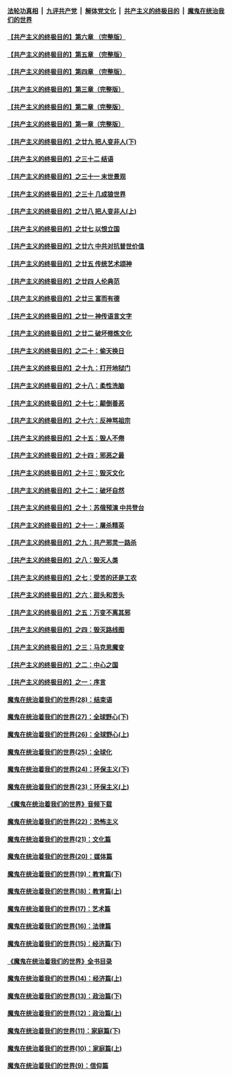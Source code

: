 ####  [法轮功真相](../../../../basic/blob/master/README.md?t=07011201) &nbsp;|&nbsp; [九评共产党](../../../../9ping.md/blob/master/README.md?t=07011201) &nbsp;|&nbsp; [解体党文化](../../../../jtdwh.md/blob/master/README.md?t=07011201)  &nbsp;|&nbsp; [共产主义的终极目的](../../../../gczydzjmd.md/blob/master/README.md?t=07011201) &nbsp;|&nbsp; [魔鬼在统治我们的世界](../../../../mgztzwmdsj.md/blob/master/README.md?t=07011201) 

#### [【共产主义的终极目的】第六章 （完整版）](../pages/nsc422/n11428913.md?t=07011201) 

#### [【共产主义的终极目的】第五章 （完整版）](../pages/nsc422/n11428912.md?t=07011201) 

#### [【共产主义的终极目的】第四章 （完整版）](../pages/nsc422/n11428907.md?t=07011201) 

#### [【共产主义的终极目的】第三章（完整版）](../pages/nsc422/n11428848.md?t=07011201) 

#### [【共产主义的终极目的】第二章（完整版）](../pages/nsc422/n11428831.md?t=07011201) 

#### [【共产主义的终极目的】第一章（完整版）](../pages/nsc422/n11417651.md?t=07011201) 

#### [【共产主义的终极目的】之廿九 把人变非人(下)](../pages/nsc422/n11344140.md?t=07011201) 

#### [【共产主义的终极目的】之三十二 结语](../pages/nsc422/n11360535.md?t=07011201) 

#### [【共产主义的终极目的】之三十一 末世景观](../pages/nsc422/n11351129.md?t=07011201) 

#### [【共产主义的终极目的】之三十 几成狼世界](../pages/nsc422/n11348280.md?t=07011201) 

#### [【共产主义的终极目的】之廿八 把人变非人(上)](../pages/nsc422/n11340492.md?t=07011201) 

#### [【共产主义的终极目的】之廿七 以恨立国](../pages/nsc422/n11336944.md?t=07011201) 

#### [【共产主义的终极目的】之廿六 中共对抗普世价值](../pages/nsc422/n11324785.md?t=07011201) 

#### [【共产主义的终极目的】之廿五 传统艺术颂神](../pages/nsc422/n11296396.md?t=07011201) 

#### [【共产主义的终极目的】之廿四 人伦典范](../pages/nsc422/n11296397.md?t=07011201) 

#### [【共产主义的终极目的】之廿三 富而有德](../pages/nsc422/n11283598.md?t=07011201) 

#### [【共产主义的终极目的】之廿一 神传语言文字](../pages/nsc422/n11263265.md?t=07011201) 

#### [【共产主义的终极目的】之廿二 破坏修炼文化](../pages/nsc422/n11245728.md?t=07011201) 

#### [【共产主义的终极目的】之二十：偷天换日](../pages/nsc422/n11238846.md?t=07011201) 

#### [【共产主义的终极目的】之十九：打开地狱门](../pages/nsc422/n11206376.md?t=07011201) 

#### [【共产主义的终极目的】之十八：柔性洗脑](../pages/nsc422/n11199994.md?t=07011201) 

#### [【共产主义的终极目的】之十七：颠倒善恶](../pages/nsc422/n11179782.md?t=07011201) 

#### [【共产主义的终极目的】之十六：反神骂祖宗](../pages/nsc422/n11166798.md?t=07011201) 

#### [【共产主义的终极目的】之十五：毁人不倦](../pages/nsc422/n11166792.md?t=07011201) 

#### [【共产主义的终极目的】之十四：邪恶之最](../pages/nsc422/n11150249.md?t=07011201) 

#### [【共产主义的终极目的】之十三：毁灭文化](../pages/nsc422/n11135227.md?t=07011201) 

#### [【共产主义的终极目的】之十二：破坏自然](../pages/nsc422/n11135214.md?t=07011201) 

#### [【共产主义的终极目的】之十：苏俄预演 中共登台](../pages/nsc422/n11118424.md?t=07011201) 

#### [【共产主义的终极目的】之十一：屠杀精英](../pages/nsc422/n11118442.md?t=07011201) 

#### [【共产主义的终极目的】之九：共产邪灵一路杀](../pages/nsc422/n11114139.md?t=07011201) 

#### [【共产主义的终极目的】之八：毁灭人类](../pages/nsc422/n11108503.md?t=07011201) 

#### [【共产主义的终极目的】之七：受苦的还是工农](../pages/nsc422/n11101809.md?t=07011201) 

#### [【共产主义的终极目的】之六：甜头和苦头](../pages/nsc422/n11096971.md?t=07011201) 

#### [【共产主义的终极目的】之五：万变不离其邪](../pages/nsc422/n11091285.md?t=07011201) 

#### [【共产主义的终极目的】之四：毁灭路线图](../pages/nsc422/n11086284.md?t=07011201) 

#### [【共产主义的终极目的】之三：马克思魔变](../pages/nsc422/n11061941.md?t=07011201) 

#### [【共产主义的终极目的】之二：中心之国](../pages/nsc422/n11047728.md?t=07011201) 

#### [【共产主义的终极目的】之一：序言](../pages/nsc422/n11086077.md?t=07011201) 

#### [魔鬼在统治着我们的世界(28)：结束语](../pages/nsc422/n10936246.md?t=07011201) 

#### [魔鬼在统治着我们的世界(27)：全球野心(下)](../pages/nsc422/n10928319.md?t=07011201) 

#### [魔鬼在统治着我们的世界(26)：全球野心(上)](../pages/nsc422/n10900318.md?t=07011201) 

#### [魔鬼在统治着我们的世界(25)：全球化](../pages/nsc422/n10788205.md?t=07011201) 

#### [魔鬼在统治着我们的世界(24)：环保主义(下)](../pages/nsc422/n10695307.md?t=07011201) 

#### [魔鬼在统治着我们的世界(23)：环保主义(上)](../pages/nsc422/n10688613.md?t=07011201) 

#### [《魔鬼在统治着我们的世界》音频下载](../pages/nsc422/n10635553.md?t=07011201) 

#### [魔鬼在统治着我们的世界(22)：恐怖主义](../pages/nsc422/n10614727.md?t=07011201) 

#### [魔鬼在统治着我们的世界(21)：文化篇](../pages/nsc422/n10597706.md?t=07011201) 

#### [魔鬼在统治着我们的世界(20)：媒体篇](../pages/nsc422/n10586579.md?t=07011201) 

#### [魔鬼在统治着我们的世界(19)：教育篇(下)](../pages/nsc422/n10564808.md?t=07011201) 

#### [魔鬼在统治着我们的世界(18)：教育篇(上)](../pages/nsc422/n10526970.md?t=07011201) 

#### [魔鬼在统治着我们的世界(17)：艺术篇](../pages/nsc422/n10499093.md?t=07011201) 

#### [魔鬼在统治着我们的世界(16)：法律篇](../pages/nsc422/n10485969.md?t=07011201) 

#### [魔鬼在统治着我们的世界(15)：经济篇(下)](../pages/nsc422/n10469975.md?t=07011201) 

#### [《魔鬼在统治着我们的世界》全书目录](../pages/nsc422/n10464261.md?t=07011201) 

#### [魔鬼在统治着我们的世界(14)：经济篇(上)](../pages/nsc422/n10457370.md?t=07011201) 

#### [魔鬼在统治着我们的世界(13)：政治篇(下)](../pages/nsc422/n10448270.md?t=07011201) 

#### [魔鬼在统治着我们的世界(12)：政治篇(上)](../pages/nsc422/n10444576.md?t=07011201) 

#### [魔鬼在统治着我们的世界(11)：家庭篇(下)](../pages/nsc422/n10440961.md?t=07011201) 

#### [魔鬼在统治着我们的世界(10)：家庭篇(上)](../pages/nsc422/n10435448.md?t=07011201) 

#### [魔鬼在统治着我们的世界(9)：信仰篇](../pages/nsc422/n10432159.md?t=07011201) 

